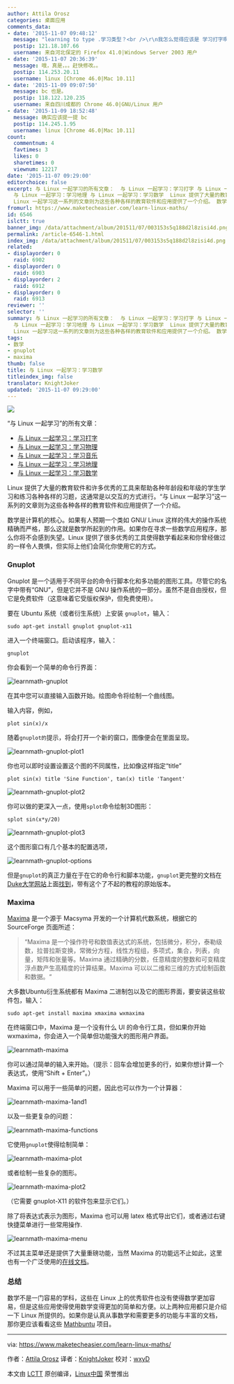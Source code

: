 ```yaml
---
author: Attila Orosz
categories: 桌面应用
comments_data:
- date: '2015-11-07 09:48:12'
  message: "learning to type .学习类型？<br />\r\n我怎么觉得应该是 学习打字啊"
  postip: 121.18.107.66
  username: 来自河北保定的 Firefox 41.0|Windows Server 2003 用户
- date: '2015-11-07 20:36:39'
  message: 哦，真是，。。赶快修改。。
  postip: 114.253.20.11
  username: linux [Chrome 46.0|Mac 10.11]
- date: '2015-11-09 09:07:50'
  message: bc 也是。
  postip: 118.122.120.235
  username: 来自四川成都的 Chrome 46.0|GNU/Linux 用户
- date: '2015-11-09 18:52:48'
  message: 确实应该提一提 bc
  postip: 114.245.1.95
  username: linux [Chrome 46.0|Mac 10.11]
count:
  commentnum: 4
  favtimes: 3
  likes: 0
  sharetimes: 0
  viewnum: 12217
date: '2015-11-07 09:29:00'
editorchoice: false
excerpt: 与 Linux 一起学习的所有文章：  与 Linux 一起学习：学习打字 与 Linux 一起学习：学习物理 与 Linux 一起学习：学习音乐
  与 Linux 一起学习：学习地理 与 Linux 一起学习：学习数学  Linux 提供了大量的教育软件和许多优秀的工具来帮助各种年龄段和年级的学生学习和练习各种各样的习题，这通常是以交互的方式进行。与
  Linux 一起学习这一系列的文章则为这些各种各样的教育软件和应用提供了一个介绍。 数学是计算机的核心。如果有人预期一个类如 GNU/ Linux 这样的伟大的操作系统精确而严格，那么这就是数学所起到的作用。如果你在寻求一
fromurl: https://www.maketecheasier.com/learn-linux-maths/
id: 6546
islctt: true
banner_img: /data/attachment/album/201511/07/003153s5q188d2l8zisi4d.png
permalink: /article-6546-1.html
index_img: /data/attachment/album/201511/07/003153s5q188d2l8zisi4d.png.thumb.jpg
related:
- displayorder: 0
  raid: 6902
- displayorder: 0
  raid: 6903
- displayorder: 2
  raid: 6912
- displayorder: 0
  raid: 6913
reviewer: ''
selector: ''
summary: 与 Linux 一起学习的所有文章：  与 Linux 一起学习：学习打字 与 Linux 一起学习：学习物理 与 Linux 一起学习：学习音乐
  与 Linux 一起学习：学习地理 与 Linux 一起学习：学习数学  Linux 提供了大量的教育软件和许多优秀的工具来帮助各种年龄段和年级的学生学习和练习各种各样的习题，这通常是以交互的方式进行。与
  Linux 一起学习这一系列的文章则为这些各种各样的教育软件和应用提供了一个介绍。 数学是计算机的核心。如果有人预期一个类如 GNU/ Linux 这样的伟大的操作系统精确而严格，那么这就是数学所起到的作用。如果你在寻求一
tags:
- 数学
- gnuplot
- maxima
thumb: false
title: 与 Linux 一起学习：学习数学
titleindex_img: false
translator: KnightJoker
updated: '2015-11-07 09:29:00'
---
```


![](/data/attachment/album/201511/07/003153s5q188d2l8zisi4d.png)


“与 Linux 一起学习”的所有文章：


* [与 Linux 一起学习：学习打字](/article-6902-1.html)
* [与 Linux 一起学习：学习物理](/article-6903-1.html)
* [与 Linux 一起学习：学习音乐](/article-6912-1.html)
* [与 Linux 一起学习：学习地理](/article-6913-1.html)
* [与 Linux 一起学习：学习数学](/article-6546-1.html)


Linux 提供了大量的教育软件和许多优秀的工具来帮助各种年龄段和年级的学生学习和练习各种各样的习题，这通常是以交互的方式进行。“与 Linux 一起学习”这一系列的文章则为这些各种各样的教育软件和应用提供了一个介绍。


数学是计算机的核心。如果有人预期一个类如 GNU/ Linux 这样的伟大的操作系统精确而严格，那么这就是数学所起到的作用。如果你在寻求一些数学应用程序，那么你将不会感到失望。Linux 提供了很多优秀的工具使得数学看起来和你曾经做过的一样令人畏惧，但实际上他们会简化你使用它的方式。


### Gnuplot


Gnuplot 是一个适用于不同平台的命令行脚本化和多功能的图形工具。尽管它的名字中带有“GNU”，但是它并不是 GNU 操作系统的一部分。虽然不是自由授权，但它是免费软件（这意味着它受版权保护，但免费使用）。


要在 Ubuntu 系统（或者衍生系统）上安装 `gnuplot`，输入：



```
sudo apt-get install gnuplot gnuplot-x11

```

进入一个终端窗口。启动该程序，输入：



```
gnuplot

```

你会看到一个简单的命令行界面：


![learnmath-gnuplot](/data/attachment/album/201511/07/003156r97hl7fwnfh33o3h.png)


在其中您可以直接输入函数开始。绘图命令将绘制一个曲线图。


输入内容，例如，



```
plot sin(x)/x

```

随着`gnuplot的`提示，将会打开一个新的窗口，图像便会在里面呈现。


![learnmath-gnuplot-plot1](/data/attachment/album/201511/07/003157e6sln6uflh5bi6db.png)


你也可以即时设置设置这个图的不同属性，比如像这样指定“title”



```
plot sin(x) title 'Sine Function', tan(x) title 'Tangent'

```

![learnmath-gnuplot-plot2](/data/attachment/album/201511/07/003159lruo3mu3uuvlzy20.png)


你可以做的更深入一点，使用`splot`命令绘制3D图形：



```
splot sin(x*y/20)

```

![learnmath-gnuplot-plot3](/data/attachment/album/201511/07/003201zyi07ytzzog7iwdn.png)


这个图形窗口有几个基本的配置选项，


![learnmath-gnuplot-options](/data/attachment/album/201511/07/003201hvxasx2ovkspbh3k.png)


但是`gnuplot`的真正力量在于在它的命令行和脚本功能，`gnuplot`更完整的文档在[Duke大学网站](http://people.duke.edu/%7Ehpgavin/gnuplot.html)上面[找到](http://www.gnuplot.info/documentation.html)，带有这个了不起的教程的原始版本。


### Maxima


[Maxima](http://maxima.sourceforge.net/) 是一个源于 Macsyma 开发的一个计算机代数系统，根据它的 SourceForge 页面所述：



> 
> “Maxima 是一个操作符号和数值表达式的系统，包括微分，积分，泰勒级数，拉普拉斯变换，常微分方程，线性方程组，多项式，集合，列表，向量，矩阵和张量等。Maxima 通过精确的分数，任意精度的整数和可变精度浮点数产生高精度的计算结果。Maxima 可以以二维和三维的方式绘制函数和数据。“
> 
> 
> 


大多数Ubuntu衍生系统都有 Maxima 二进制包以及它的图形界面，要安装这些软件包，输入：



```
sudo apt-get install maxima xmaxima wxmaxima

```

在终端窗口中，Maxima 是一个没有什么 UI 的命令行工具，但如果你开始 wxmaxima，你会进入一个简单但功能强大的图形用户界面。


![learnmath-maxima](/data/attachment/album/201511/07/003202nmi9cdcvli5martw.png)


你可以通过简单的输入来开始。（提示：回车会增加更多的行，如果你想计算一个表达式，使用“Shift + Enter”。）


Maxima 可以用于一些简单的问题，因此也可以作为一个计算器：


![learnmath-maxima-1and1](/data/attachment/album/201511/07/003202luk45znpup7m7an4.png)


以及一些更复杂的问题：


![learnmath-maxima-functions](/data/attachment/album/201511/07/003204iud689j38733bd79.png)


它使用`gnuplot`使得绘制简单：


![learnmath-maxima-plot](/data/attachment/album/201511/07/003205pez1fgersrassf9f.png)


或者绘制一些复杂的图形。


![learnmath-maxima-plot2](/data/attachment/album/201511/07/003207v52y9nbysz9r69bq.png)


（它需要 gnuplot-X11 的软件包来显示它们。）


除了将表达式表示为图形，Maxima 也可以用 latex 格式导出它们，或者通过右键快捷菜单进行一些常用操作.


![learnmath-maxima-menu](/data/attachment/album/201511/07/003207d37ny4o64roabcsy.png)


不过其主菜单还是提供了大量重磅功能，当然 Maxima 的功能远不止如此，这里也有一个广泛使用的[在线文档](http://maxima.sourceforge.net/documentation.html)。


### 总结


数学不是一门容易的学科，这些在 Linux 上的优秀软件也没有使得数学更加容易，但是这些应用使得使用数学变得更加的简单和方便。以上两种应用都只是介绍一下 Linux 所提供的。如果你是认真从事数学和需要更多的功能与丰富的文档，那你更应该看看这些 [Mathbuntu](http://www.mathbuntu.org/) 项目。




---


via: <https://www.maketecheasier.com/learn-linux-maths/>


作者：[Attila Orosz](https://www.maketecheasier.com/author/attilaorosz/) 译者：[KnightJoker](https://github.com/KnightJoker/KnightJoker) 校对：[wxyD](https://github.com/wxy)


本文由 [LCTT](https://github.com/LCTT/TranslateProject) 原创编译，[Linux中国](https://linux.cn/) 荣誉推出